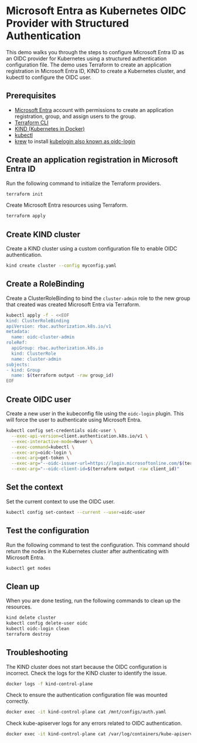 # Microsoft Entra as Kubernetes OIDC Provider with Structured Authentication

This demo walks you through the steps to configure Microsoft Entra ID as an OIDC provider for Kubernetes using a structured authentication configuration file. The demo uses Terraform to create an application registration in Microsoft Entra ID, KIND to create a Kubernetes cluster, and kubectl to configure the OIDC user.

## Prerequisites

- [Microsoft Entra](https://learn.microsoft.com/entra/fundamentals/what-is-entra) account with permissions to create an application registration, group, and assign users to the group.
- [Terraform CLI](https://developer.hashicorp.com/terraform/install?product_intent=terraform)
- [KIND (Kubernetes in Docker)](https://kind.sigs.k8s.io/)
- [kubectl](https://kubernetes.io/docs/reference/kubectl/)
- [krew](https://krew.sigs.k8s.io/docs/user-guide/quickstart/) to install [kubelogin also known as oidc-login](https://github.com/int128/kubelogin?tab=readme-ov-file#setup)


## Create an application registration in Microsoft Entra ID

Run the following command to initialize the Terraform providers.

```bash
terraform init
```

Create Microsoft Entra resources using Terraform.

```bash
terraform apply
```

## Create KIND cluster

Create a KIND cluster using a custom configuration file to enable OIDC authentication.

```bash
kind create cluster --config myconfig.yaml
```

## Create a RoleBinding

Create a ClusterRoleBinding to bind the `cluster-admin` role to the new group that created was created Microsoft Entra via Terraform.

```bash
kubectl apply -f - <<EOF
kind: ClusterRoleBinding
apiVersion: rbac.authorization.k8s.io/v1
metadata:
  name: oidc-cluster-admin
roleRef:
  apiGroup: rbac.authorization.k8s.io
  kind: ClusterRole
  name: cluster-admin
subjects:
- kind: Group
  name: $(terraform output -raw group_id)
EOF
```

## Create OIDC user

Create a new user in the kubeconfig file using the `oidc-login` plugin. This will force the user to authenticate using Microsoft Entra.

```bash
kubectl config set-credentials oidc-user \
  --exec-api-version=client.authentication.k8s.io/v1 \
  --exec-interactive-mode=Never \
  --exec-command=kubectl \
  --exec-arg=oidc-login \
  --exec-arg=get-token \
  --exec-arg="--oidc-issuer-url=https://login.microsoftonline.com/$(terraform output -raw tenant_id)/v2.0" \
  --exec-arg="--oidc-client-id=$(terraform output -raw client_id)"
```

## Set the context

Set the current context to use the OIDC user.

```bash
kubectl config set-context --current --user=oidc-user
```

## Test the configuration

Run the following command to test the configuration. This command should return the nodes in the Kubernetes cluster after authenticating with Microsoft Entra.

```bash
kubectl get nodes
```

## Clean up

When you are done testing, run the following commands to clean up the resources.

```bash
kind delete cluster
kubectl config delete-user oidc
kubectl oidc-login clean
terraform destroy
```

## Troubleshooting

The KIND cluster does not start because the OIDC configuration is incorrect. Check the logs for the KIND cluster to identify the issue.

```bash
docker logs -f kind-control-plane
```

Check to ensure the authentication configuration file was mounted correctly.

```bash
docker exec -it kind-control-plane cat /mnt/configs/auth.yaml
```

Check kube-apiserver logs for any errors related to OIDC authentication.

```bash
docker exec -it kind-control-plane cat /var/log/containers/kube-apiserver-kind-control-plane_kube-system_kube-apiserver-*.log
```